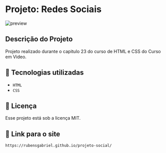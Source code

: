 # Projeto: Redes Sociais

![preview](./imagens/preview.png)

## Descrição do Projeto
<p> Projeto realizado durante o capitulo 23 do curso de HTML e CSS do Curso em Video. </p>

## 🚀 Tecnologias utilizadas
- ``HTML``
- ``CSS``

## :memo: Licença

Esse projeto está sob a licença MIT.

## 🔗 Link para o site

```
https://rubensgabriel.github.io/projeto-social/
```
